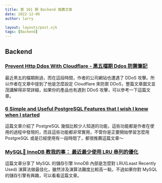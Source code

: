 ```yaml
---
title: 第 161 期 Backend 推薦文章
date: 2022-12-06
author: larry

layout: layouts/post.njk
tags: [Backend]
---
```


## Backend

### [Prevent Http Ddos With Cloudflare - 黑五檔期 Ddos 防禦筆記](https://blog.markkulab.net/prevent-ddos-part2/)

最近黑五的檔期剛過，而在這段時間，作者的公司網站也遭遇了 DDoS 攻擊。所以作者在文章中提到了他是怎麼設定 Cloudflare 來防禦 DDoS，整篇文章圖文並茂講解得非常詳細，如果你的產品也有遇到 DDoS 攻擊，可以參考一下這篇文章。

### [6 Simple and Useful PostgreSQL Features that I wish I knew when I started](https://it.badykov.com/blog/2022/09/12/simple-and-usefull-postgresql-features/)

這篇文章介紹了 PostgreSQL 幾個比較少人知道的功能，這些功能都是作者在使用的過程中發現的，而且這些功能都非常實用，不管你是正要開始學習怎麼用 PostgreSQL 或是已經使用有一段時間了，都很推薦這篇文章～

### [MySQL🐬 InnoDB 教我的事： 最近最少使用 LRU 串列的優化](https://medium.com/%E7%A8%8B%E5%BC%8F%E7%8C%BF%E5%90%83%E9%A6%99%E8%95%89/mysql-innodb-%E6%95%99%E6%88%91%E7%9A%84%E4%BA%8B-%E6%9C%80%E8%BF%91%E6%9C%80%E5%B0%91%E4%BD%BF%E7%94%A8-lru-%E4%B8%B2%E5%88%97%E7%9A%84%E5%84%AA%E5%8C%96-fb1781cdc90e)

這篇文章分享了 MySQL 的儲存引擎 InnoDB 內部是怎麼對 LRU(Least Recently Used) 演算法做最佳化，雖然涉及演算法難度比較高一點，不過如果你對 MySQL 的儲存引擎有興趣，可以看看這篇文章。
